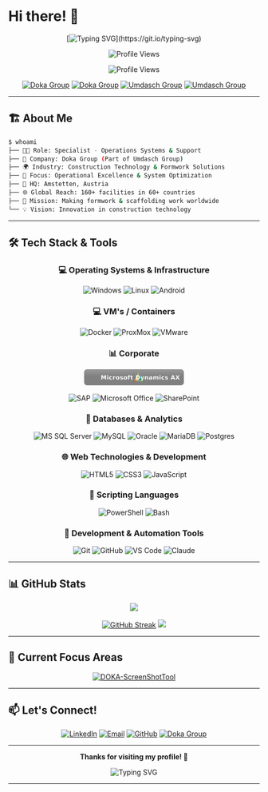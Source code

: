 # Hi there! 👋

<div align="center">
  
  <!-- Dynamic Typing Headline -->
  [![Typing SVG](https://readme-typing-svg.herokuapp.com?font=Fira+Code&size=28&duration=3000&pause=1000&color=FFDD00&background=004588&center=true&vCenter=true&multiline=true&width=900&height=120&lines=Welcome+to+my+GitHub+Profile!;Operations%7CSystems%7CSupport+Specialist;%40+Doka+Group+-+Formwork+%26+Scaffolding;Building+the+Future+of+Construction!)](https://git.io/typing-svg)

</div>

<div align="center">

![Profile Views](https://komarev.com/ghpvc/?username=Ezellhof&label=Profile%20views&color=FFDD00&labelColor=004588&textColor=000000&style=for-the-badge)

![Profile Views](https://komarev.com/ghpvc/?username=Ezellhof&label=Profile%20views&color=FFDD00&logoColor=004588&style=for-the-badge)

[![Doka Group](https://custom-icon-badges.demolab.com/badge/Doka_Group-004588?logo=logo_house_doka_blue&logoColor=ffdd00&style=for-the-badge)](https://www.doka.com)
[![Doka Group](https://custom-icon-badges.demolab.com/badge/Doka_Group-ffdd00?logo=logo_house_doka_yellow&logoColor=004588&style=for-the-badge)](https://www.doka.com)
[![Umdasch Group](https://custom-icon-badges.demolab.com/badge/Umdasch_Group-0C2340?logo=logo_house_ug_blue&logoColor=E0E718&style=for-the-badge)](https://umdaschgroup.com)
[![Umdasch Group](https://custom-icon-badges.demolab.com/badge/Umdasch_Group-E0E718?logo=logo_house_ug_lime&logoColor=0C2340&style=for-the-badge)](https://umdaschgroup.com)

</div>

---

## 🏗️ About Me

```bash
$ whoami
├── 👨‍💼 Role: Specialist - Operations Systems & Support
├── 🏢 Company: Doka Group (Part of Umdasch Group)
├── 🌍 Industry: Construction Technology & Formwork Solutions
├── 🎯 Focus: Operational Excellence & System Optimization
├── 📍 HQ: Amstetten, Austria
├── 🌐 Global Reach: 160+ facilities in 60+ countries
├── 🚀 Mission: Making formwork & scaffolding work worldwide
└── 💡 Vision: Innovation in construction technology
```

---

## 🛠️ Tech Stack & Tools

<div align="center">
  
### 💻 Operating Systems & Infrastructure
![Windows](https://img.shields.io/badge/Windows-0078D6?style=for-the-badge&logo=windows&logoColor=white)
![Linux](https://img.shields.io/badge/Linux-FCC624?style=for-the-badge&logo=linux&logoColor=black)
![Android](https://img.shields.io/badge/Android-3DDC84?style=for-the-badge&logo=android&logoColor=white)

### 💻 VM's / Containers
![Docker](https://img.shields.io/badge/Docker%20Compose-2496ED?style=for-the-badge&logo=docker&logoColor=white)
![ProxMox](https://img.shields.io/badge/Proxmox-E57000?style=for-the-badge&logo=proxmox&logoColor=white)
![VMware](https://img.shields.io/badge/VMware-231f20?style=for-the-badge&logo=VMware&logoColor=white)


### 📊 Corporate

<img src="AX2009_GH_Badge.svg" alt="Microsoft Dynamics AX" height="32"/>

![SAP](https://img.shields.io/badge/SAP-0FAAFF?style=for-the-badge&logo=sap&logoColor=white)
![Microsoft Office](https://img.shields.io/badge/Microsoft_Office-D83B01?style=for-the-badge&logo=microsoft-office&logoColor=white)
![SharePoint](https://img.shields.io/badge/SharePoint-0078D4?style=for-the-badge&logo=microsoft-sharepoint&logoColor=white)


### 💾 Databases & Analytics
![MS SQL Server](https://img.shields.io/badge/Microsoft%20SQL%20Server-CC2927?style=for-the-badge&logo=microsoft%20sql%20server&logoColor=white)
![MySQL](https://img.shields.io/badge/mysql-%2300f.svg?style=for-the-badge&logo=mysql&logoColor=white)
![Oracle](https://img.shields.io/badge/Oracle-F80000?style=for-the-badge&logo=oracle&logoColor=white)
![MariaDB](https://img.shields.io/badge/MariaDB-003545?style=for-the-badge&logo=mariadb&logoColor=white)
![Postgres](https://img.shields.io/badge/PostgreSQL-316192?style=for-the-badge&logo=postgresql&logoColor=white)


### 🌐 Web Technologies & Development
![HTML5](https://img.shields.io/badge/html5-%23E34F26.svg?style=for-the-badge&logo=html5&logoColor=white)
![CSS3](https://img.shields.io/badge/css3-%231572B6.svg?style=for-the-badge&logo=css3&logoColor=white)
![JavaScript](https://img.shields.io/badge/javascript-%23323330.svg?style=for-the-badge&logo=javascript&logoColor=%23F7DF1E)

### 📃 Scripting Languages
![PowerShell](https://img.shields.io/badge/PowerShell-%235391FE.svg?style=for-the-badge&logo=powershell&logoColor=white)
![Bash](https://img.shields.io/badge/GNU%20Bash-4EAA25?style=for-the-badge&logo=GNU%20Bash&logoColor=white)

### 🔧 Development & Automation Tools
![Git](https://img.shields.io/badge/git-%23F05033.svg?style=for-the-badge&logo=git&logoColor=white)
![GitHub](https://img.shields.io/badge/github-%23121011.svg?style=for-the-badge&logo=github&logoColor=white)
![VS Code](https://img.shields.io/badge/Visual%20Studio%20Code-0078d7.svg?style=for-the-badge&logo=visual-studio-code&logoColor=white)
![Claude](https://img.shields.io/badge/Claude-D97757?style=for-the-badge&logo=claude&logoColor=white)

</div>

---

## 📊 GitHub Stats

<div align="center">
  
  <img height="180em" src="https://github-readme-stats.vercel.app/api?username=Ezellhof&show_icons=true&theme=radical&bg_color=004588&title_color=FFDD00&text_color=ffffff&icon_color=FFDD00&border_color=FFDD00" />

[![GitHub Streak](https://github-readme-streak-stats.herokuapp.com/?user=Ezellhof&theme=radical&background=004588&stroke=FFDD00&ring=FFDD00&fire=FFDD00&currStreakNum=ffffff&sideNums=ffffff&currStreakLabel=FFDD00&sideLabels=ffffff&dates=ffffff)](https://git.io/streak-stats)
<img height="180em" src="https://github-readme-stats.vercel.app/api/top-langs/?username=Ezellhof&layout=compact&theme=radical&bg_color=004588&title_color=FFDD00&text_color=ffffff&border_color=FFDD00" />

</div>

---

## 🎯 Current Focus Areas

<div align="center">

[![DOKA-ScreenShotTool](https://github-readme-stats.vercel.app/api/pin/?username=Ezellhof&repo=doka-screenshottool&theme=radical&bg_color=004588&title_color=FFDD00&text_color=ffffff&icon_color=FFDD00&border_color=FFDD00)](https://github.com/Ezellhof/DOKA-ScreenShotTool)

</div>

---

## 📫 Let's Connect!

<div align="center">

[![LinkedIn](https://img.shields.io/badge/LinkedIn-0077B5?style=for-the-badge&logo=linkedin&logoColor=white)](https://www.linkedin.com/in/erik-zellhofer-k1999?utm_source=share&utm_campaign=share_via&utm_content=profile&utm_medium=android_app)
[![Email](https://img.shields.io/badge/Email-D14836?style=for-the-badge&logo=gmail&logoColor=white)](mailto:erik.zellhofer@doka.com)
[![GitHub](https://img.shields.io/badge/GitHub-100000?style=for-the-badge&logo=github&logoColor=white)](https://github.com/Ezellhof)
[![Doka Group](https://custom-icon-badges.demolab.com/badge/Doka_Group-004588?logo=logo_house_doka_blue&logoColor=ffdd00&style=for-the-badge)](https://www.doka.com)

</div>

---

<div align="center">
  
  **Thanks for visiting my profile! 🙏**
  
![Typing SVG](https://readme-typing-svg.herokuapp.com?font=Fira+Code&size=16&duration=2000&pause=1000&color=004588&center=true&vCenter=true&width=700&lines=Formwork+%26+Scaffolding+-+We+make+it+work!)

</div>

---

